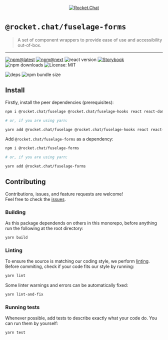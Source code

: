<!--header-->

<p align="center">
  <a href="https://rocket.chat" title="Rocket.Chat">
    <img src="https://github.com/RocketChat/Rocket.Chat.Artwork/raw/master/Logos/2020/png/logo-horizontal-red.png" alt="Rocket.Chat" />
  </a>
</p>

# `@rocket.chat/fuselage-forms`

> A set of component wrappers to provide ease of use and accessibility out-of-box.

---

[![npm@latest](https://img.shields.io/npm/v/@rocket.chat/fuselage-forms/latest?style=flat-square)](https://www.npmjs.com/package/@rocket.chat/fuselage-forms/v/latest) [![npm@next](https://img.shields.io/npm/v/@rocket.chat/fuselage-forms/next?style=flat-square)](https://www.npmjs.com/package/@rocket.chat/fuselage-forms/v/next) ![react version](https://img.shields.io/npm/dependency-version/@rocket.chat/fuselage-forms/peer/react?style=flat-square) [![Storybook](https://cdn.jsdelivr.net/gh/storybookjs/brand@master/badge/badge-storybook.svg)](https://rocketchat.github.io/fuselage/fuselage-forms) ![npm downloads](https://img.shields.io/npm/dw/@rocket.chat/fuselage-forms?style=flat-square) ![License: MIT](https://img.shields.io/npm/l/@rocket.chat/fuselage-forms?style=flat-square)

![deps](https://img.shields.io/librariesio/release/npm/@rocket.chat/fuselage-forms?style=flat-square) ![npm bundle size](https://img.shields.io/bundlephobia/min/@rocket.chat/fuselage-forms?style=flat-square)

<!--/header-->

## Install

<!--install-->

Firstly, install the peer dependencies (prerequisites):

```sh
npm i @rocket.chat/fuselage @rocket.chat/fuselage-hooks react react-dom

# or, if you are using yarn:

yarn add @rocket.chat/fuselage @rocket.chat/fuselage-hooks react react-dom
```

Add `@rocket.chat/fuselage-forms` as a dependency:

```sh
npm i @rocket.chat/fuselage-forms

# or, if you are using yarn:

yarn add @rocket.chat/fuselage-forms
```

<!--/install-->

## Contributing

<!--contributing(msg)-->

Contributions, issues, and feature requests are welcome!<br />
Feel free to check the [issues](https://github.com/RocketChat/fuselage/issues).

<!--/contributing(msg)-->

### Building

As this package dependends on others in this monorepo, before anything run the following at the root directory:

<!--yarn(build)-->

```sh
yarn build
```

<!--/yarn(build)-->

### Linting

To ensure the source is matching our coding style, we perform [linting](<https://en.wikipedia.org/wiki/Lint_(software)>).
Before commiting, check if your code fits our style by running:

<!--yarn(lint)-->

```sh
yarn lint
```

<!--/yarn(lint)-->

Some linter warnings and errors can be automatically fixed:

<!--yarn(lint-and-fix)-->

```sh
yarn lint-and-fix
```

<!--/yarn(lint-and-fix)-->

### Running tests

Whenever possible, add tests to describe exactly what your code do. You can run them by yourself:

<!--yarn(test)-->

```sh
yarn test
```

<!--/yarn(test)-->
